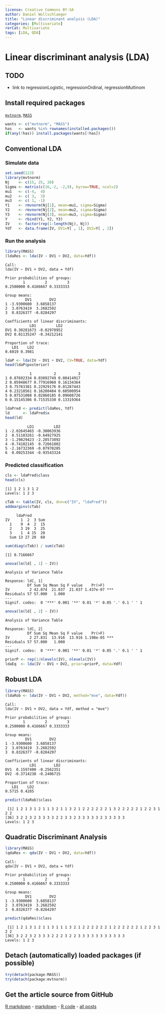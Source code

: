 ```yaml
---
license: Creative Commons BY-SA
author: Daniel Wollschlaeger
title: "Linear discriminant analysis (LDA)"
categories: [Multivariate]
rerCat: Multivariate
tags: [LDA, QDA]
---
```


Linear discriminant analysis (LDA)
=========================

TODO
-------------------------

 - link to regressionLogistic, regressionOrdinal, regressionMultinom

Install required packages
-------------------------

[`mvtnorm`](http://cran.r-project.org/package=mvtnorm), [`MASS`](http://cran.r-project.org/package=MASS)


```r
wants <- c("mvtnorm", "MASS")
has   <- wants %in% rownames(installed.packages())
if(any(!has)) install.packages(wants[!has])
```

Conventional LDA
-------------------------

### Simulate data


```r
set.seed(123)
library(mvtnorm)
Nj    <- c(15, 25, 20)
Sigma <- matrix(c(16,-2, -2,9), byrow=TRUE, ncol=2)
mu1   <- c(-4,  4)
mu2   <- c( 3,  3)
mu3   <- c( 1, -1)
Y1    <- rmvnorm(Nj[1], mean=mu1, sigma=Sigma)
Y2    <- rmvnorm(Nj[2], mean=mu2, sigma=Sigma)
Y3    <- rmvnorm(Nj[3], mean=mu3, sigma=Sigma)
Y     <- rbind(Y1, Y2, Y3)
IV    <- factor(rep(1:length(Nj), Nj))
Ydf   <- data.frame(IV, DV1=Y[ , 1], DV2=Y[ , 2])
```

### Run the analysis


```r
library(MASS)
(ldaRes <- lda(IV ~ DV1 + DV2, data=Ydf))
```

```
Call:
lda(IV ~ DV1 + DV2, data = Ydf)

Prior probabilities of groups:
        1         2         3 
0.2500000 0.4166667 0.3333333 

Group means:
         DV1        DV2
1 -3.9300600  3.6858137
2  3.0763419  3.2682592
3  0.8326377 -0.8284297

Coefficients of linear discriminants:
           LD1         LD2
DV1 0.30281673 -0.02978952
DV2 0.01135247 -0.34212141

Proportion of trace:
   LD1    LD2 
0.6019 0.3981 
```


```r
ldaP <- lda(IV ~ DV1 + DV2, CV=TRUE, data=Ydf)
head(ldaP$posterior)
```

```
           1          2          3
1 0.87692334 0.03892749 0.08414917
2 0.05948677 0.77916960 0.16134364
3 0.75783381 0.22929176 0.01287443
4 0.23218561 0.16280484 0.60500954
5 0.87531088 0.02860185 0.09608726
6 0.15145306 0.71535330 0.13319364
```


```r
ldaPred <- predict(ldaRes, Ydf)
ld      <- ldaPred$x
head(ld)
```

```
          LD1         LD2
1 -2.02645465 -0.30063936
2  0.51103261 -0.64927925
3 -1.29829423 -2.28573892
4 -0.74102145  0.72661802
5 -2.16732369 -0.07970205
6  0.09253344 -0.93543324
```

### Predicted classification


```r
cls <- ldaPred$class
head(cls)
```

```
[1] 1 2 1 3 1 2
Levels: 1 2 3
```


```r
cTab <- table(IV, cls, dnn=c("IV", "ldaPred"))
addmargins(cTab)
```

```
     ldaPred
IV     1  2  3 Sum
  1    9  4  2  15
  2    3 19  3  25
  3    1  4 15  20
  Sum 13 27 20  60
```

```r
sum(diag(cTab)) / sum(cTab)
```

```
[1] 0.7166667
```


```r
anova(lm(ld[ , 1] ~ IV))
```

```
Analysis of Variance Table

Response: ld[, 1]
          Df Sum Sq Mean Sq F value    Pr(>F)    
IV         2 42.074  21.037  21.037 1.437e-07 ***
Residuals 57 57.000   1.000                      
---
Signif. codes:  0 '***' 0.001 '**' 0.01 '*' 0.05 '.' 0.1 ' ' 1
```

```r
anova(lm(ld[ , 2] ~ IV))
```

```
Analysis of Variance Table

Response: ld[, 2]
          Df Sum Sq Mean Sq F value    Pr(>F)    
IV         2 27.831  13.916  13.916 1.198e-05 ***
Residuals 57 57.000   1.000                      
---
Signif. codes:  0 '***' 0.001 '**' 0.01 '*' 0.05 '.' 0.1 ' ' 1
```


```r
priorP <- rep(1/nlevels(IV), nlevels(IV))
ldaEq  <- lda(IV ~ DV1 + DV2, prior=priorP, data=Ydf)
```

Robust LDA
-------------------------


```r
library(MASS)
(ldaRob <- lda(IV ~ DV1 + DV2, method="mve", data=Ydf))
```

```
Call:
lda(IV ~ DV1 + DV2, data = Ydf, method = "mve")

Prior probabilities of groups:
        1         2         3 
0.2500000 0.4166667 0.3333333 

Group means:
         DV1        DV2
1 -3.9300600  3.6858137
2  3.0763419  3.2682592
3  0.8326377 -0.8284297

Coefficients of linear discriminants:
           LD1        LD2
DV1  0.1597400 -0.2562351
DV2 -0.3714238 -0.2406715

Proportion of trace:
   LD1    LD2 
0.5715 0.4285 
```

```r
predict(ldaRob)$class
```

```
 [1] 1 2 1 3 1 2 1 1 3 2 1 1 3 2 1 2 2 2 2 2 2 1 3 2 2 2 2 2 1 2 2 3 1 2 2
[36] 3 2 2 3 2 3 3 3 3 2 2 3 3 2 3 3 3 3 3 2 3 3 3 3 3
Levels: 1 2 3
```

Quadratic Discriminant Analysis
-------------------------


```r
library(MASS)
(qdaRes <- qda(IV ~ DV1 + DV2, data=Ydf))
```

```
Call:
qda(IV ~ DV1 + DV2, data = Ydf)

Prior probabilities of groups:
        1         2         3 
0.2500000 0.4166667 0.3333333 

Group means:
         DV1        DV2
1 -3.9300600  3.6858137
2  3.0763419  3.2682592
3  0.8326377 -0.8284297
```

```r
predict(qdaRes)$class
```

```
 [1] 1 2 1 3 1 2 1 1 3 1 1 1 3 2 1 2 2 2 2 2 2 1 2 2 2 2 2 2 1 2 2 3 1 2 2
[36] 3 2 2 3 2 3 3 3 2 2 2 3 2 2 3 3 3 3 3 3 3 3 3 3 3
Levels: 1 2 3
```

Detach (automatically) loaded packages (if possible)
-------------------------


```r
try(detach(package:MASS))
try(detach(package:mvtnorm))
```

Get the article source from GitHub
----------------------------------------------

[R markdown](https://github.com/dwoll/RExRepos/raw/master/Rmd/multLDA.Rmd) - [markdown](https://github.com/dwoll/RExRepos/raw/master/md/multLDA.md) - [R code](https://github.com/dwoll/RExRepos/raw/master/R/multLDA.R) - [all posts](https://github.com/dwoll/RExRepos/)
